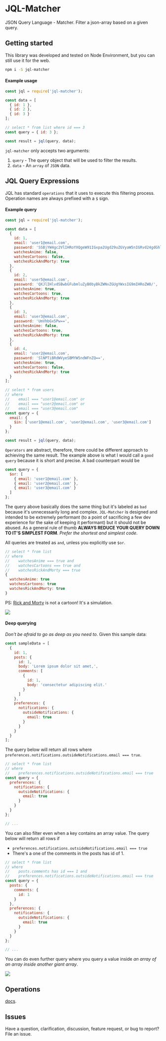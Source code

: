# JQL-Matcher
JSON Query Language - Matcher. Filter a json-array based on a given query.

## Getting started

This library was developed and tested on Node Environment, but you can still use it for the web.

```bash
npm i -S jql-matcher
```

#### Example usage

```js
const jql = require('jql-matcher');

const data = [
  { id: 1 },
  { id: 2 },
  { id: 3 }
];

// select * from list where id === 3
const query = { id: 3 };

const result = jql(query, data);
```

`jql-matcher` only accepts two arguments:

1. `query` - The query object that will be used to filter the results.
2. `data` - An `array` of `JSON` data.

## JQL Query Expressions

JQL has standard `operations` that it uses to execute this filtering process. Operation names are always prefixed with a `$` sign.

#### Example query

```js
const jql = require('jql-matcher');

const data = [
  {
    id: 1,
    email: 'user1@email.com',
    password: 'SSBjYW4gc2VlIHRoYXQgeW91IGxpa2Ugd29uZGVyaW5nIGRvd24gdGhlIHJhYmJpdCBob2xlLg=='
    watchesAnime: false,
    watchesCartoons: false,
    watchesRickAndMorty: true
  },
  {
    id: 2,
    email: 'user5@email.com',
    password: 'QXJlIHlvdSBwbGFubmluZyB0byBkZWNvZGUgYWxsIG9mIHRoZW0/',
    watchesAnime: true,
    watchesCartoons: true,
    watchesRickAndMorty: true
  },
  {
    id: 3,
    email: 'user3@email.com',
    password: 'UmVhbGx5Pw==',
    watchesAnime: false,
    watchesCartoons: true,
    watchesRickAndMorty: true
  },
  {
    id: 4,
    email: 'user2@email.com',
    password: 'SlNPTiBRdWVyeSBMYW5ndWFnZQ==',
    watchesAnime: true,
    watchesCartoons: false,
    watchesRickAndMorty: true
  }
];

// select * from users
// where
//    email === "user1@email.com" or
//    email === "user2@email.com" or
//    email === "user3@email.com"
const query = {
  email: {
    $in: ['user1@email.com', 'user2@email.com', 'user3@email.com']
  }
};

const result = jql(query, data);
```

`Operators` are abstract, therefore, there could be different approach to achieving the same result. The example above is what I would call a `good query` because it is short and precise. A bad counterpart would be

```js
const query = {
  $or: [
    { email: 'user1@email.com' },
    { email: 'user2@email.com' },
    { email: 'user3@email.com' }
  ]
};
```

The query above basically does the same thing but it's labeled as `bad` because it's unnecessarily long and complex. `JQL-Matcher` is designed and intended to be extremely performant (to a point of sacrificing a few dev experience for the sake of keeping it performant) but it should not be abused. As a general rule of thumb **ALWAYS REDUCE YOUR QUERY DOWN TO IT'S SIMPLEST FORM**. *Prefer the shortest and simplest code*.

All queries are treated as `and`, unless you explicitly use `$or`.

```js
// select * from list
// where
//    watchesAnime === true and
//    watchesCartoons === true and
//    watchesRickAndMorty === true
{
  watchesAnime: true
  watchesCartoons: true
  watchesRickAndMorty: true
}
```

PS: [Rick and Morty](https://www.adultswim.com/videos/rick-and-morty) is not a cartoon! It's a simulation.

<a href="https://www.adultswim.com/videos/rick-and-morty">
  <img src="https://github.com/aprilmintacpineda/jql/blob/master/packages/jql-matcher/memes/rick-and-morty.jpg">
</a>

#### Deep querying

*Don't be afraid to go as deep as you need to*. Given this sample data:

```js
const sampleData = [
  {
    id: 1,
    posts: {
      id: 1,
      body: 'Lorem ipsum dolor sit amet,',
      comments: [
        {
          id: 1,
          body: 'consectetur adipiscing elit.'
        }
      ]
    },
    preferences: {
      notifications: {
        outsideNotifications: {
          email: true
        }
      }
    }
  }
];
```

The query below will return all rows where `preferences.notifications.outsideNotifications.email === true`.

```js
// select * from list
// where
//    preferences.notifications.outsideNotifications.email === true
const query = {
  preferences: {
    notifications: {
      outsideNotifications: {
        email: true
      }
    }
  }
};

// ...
```

You can also filter even when a key contains an array value. The query below will return all rows if

- `preferences.notifications.outsideNotifications.email === true`
- There's a one of the comments in the posts has id of 1.

```js
// select * from list
// where
//    posts.comments has id === 1 and
//    preferences.notifications.outsideNotifications.email === true
const query = {
  posts: {
    comments: {
      id: 1
    }
  },
  preferences: {
    notifications: {
      outsideNotifications: {
        email: true
      }
    }
  }
};

// ...
```

You can do even further query where you query a value inside *an array of an array inside another giant array*.

<a href="https://www.adultswim.com/videos/rick-and-morty">
  <img src="https://github.com/aprilmintacpineda/jql/blob/master/packages/jql-matcher/memes/rick-and-morty-1.jpg">
</a>

## Operations

[docs](operations/).

## Issues

Have a question, clarification, discussion, feature request, or bug to report? File an issue.
